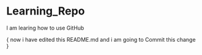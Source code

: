 # Learning_Repo
I am learing how to use GitHub


{
now i have edited this README.md
and i am going to Commit this change
}
